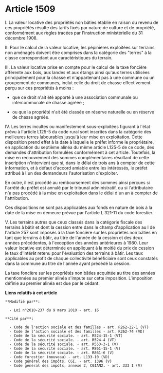 # Article 1509

I. La valeur locative des propriétés non bâties établie en raison du revenu de ces propriétés résulte des tarifs fixés par
nature de culture et de propriété, conformément aux règles tracées par l'instruction ministérielle du 31 décembre 1908.

II. Pour le calcul de la valeur locative, les pépinières exploitées sur terrains non aménagés doivent être comprises dans la
catégorie des "terres" à la classe correspondant aux caractéristiques du terrain.

III. La valeur locative prise en compte pour le calcul de la taxe foncière afférente aux bois, aux landes et aux étangs ainsi
qu'aux terres utilisées principalement pour la chasse et n'appartenant pas à une commune ou un groupement de communes, inclut
celle du droit de chasse effectivement perçu sur ces propriétés à moins :

- que ce droit n'ait été apporté à une association communale ou intercommunale de chasse agréée ;

- ou que la propriété n'ait été classée en réserve naturelle ou en réserve de chasse agréée.

IV. Les terres incultes ou manifestement sous-exploitées figurant à l'état prévu à l'article L125-5 du code rural sont
inscrites dans la catégorie des meilleures terres labourables jusqu'à leur mise en exploitation. Cette disposition prend
effet à la date à laquelle le préfet informe le propriétaire, en application du septième alinéa du même article L125-5 de ce
code, des demandes d'attribution formulées conformément à cet article. Toutefois, la mise en recouvrement des sommes
complémentaires résultant de cette inscription n'intervient que si, dans le délai de trois ans à compter de cette
information, et à défaut d'accord amiable entre les intéréssés, le préfet attribué à l'un des demandeurs l'autorisation
d'exploiter.

En outre, il est procédé au remboursement des sommes ainsi perçues si l'arrêté du préfet est annulé par le tribunal
administratif, ou si l'attributaire n'a pas procédé à la mise en exploitation dans le délai d'un an à compter de
l'attribution.

Ces dispositions ne sont pas applicables aux fonds en nature de bois à la date de la mise en demeure prévue par l'article L
321-11 du code forestier.

V. Les terrains autres que ceux classés dans la catégorie fiscale des terrains à bâtir et dont la cession entre dans le champ
d'application au I de l'article 257 sont imposés à la taxe foncière sur les propriétés non bâties en tant que terrains à
bâtir, au titre de l'année de la cession et des deux années précédentes, à l'exception des années antérieures à 1980. Leur
valeur locative est déterminée en appliquant à la moitié du prix de cession le taux d'intérêt retenu pour l'évaluation des
terrains à bâtir. Les taux applicables au profit de chaque collectivité bénéficiaire sont ceux constatés dans la commune au
titre de l'année ayant précédé la cession.

La taxe foncière sur les propriétés non bâties acquittée au titre des années mentionnées au premier alinéa s'impute sur cette
imposition. L'imposition définie au premier alinéa est due par le cédant.

**Liens relatifs à cet article**

	**Modifié par**:

	  - Loi n°2010-237 du 9 mars 2010 - art. 16

	**Cité par**:

	  - Code de l'action sociale et des familles - art. R262-22-1 (VT)
	  - Code de l'action sociale et des familles - art. R262-74 (VD)
	  - Code de la sécurité sociale. - art. R524-15-1 (VT)
	  - Code de la sécurité sociale. - art. R524-4 (VT)
	  - Code de la sécurité sociale. - art. R553-3-1 (V)
	  - Code de la sécurité sociale. - art. R861-15-1 (V)
	  - Code de la sécurité sociale. - art. R861-6 (V)
	  - Code forestier (nouveau) - art. L133-10 (VD)
	  - Code général des impôts, CGI. - art. 1396 (V)
	  - Code général des impôts, annexe 2, CGIAN2. - art. 333 I (V)
